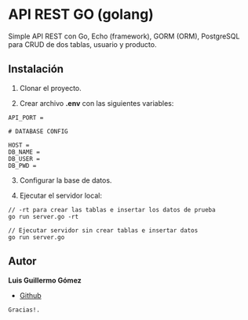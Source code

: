 # API REST GO (golang)

Simple API REST con Go, Echo (framework), GORM (ORM), PostgreSQL para CRUD de dos tablas, usuario y producto.

## Instalación

1. Clonar el proyecto.

2. Crear archivo **.env** con las siguientes variables:
```
API_PORT =

# DATABASE CONFIG

HOST =
DB_NAME =
DB_USER =
DB_PWD =
```

3. Configurar la base de datos.

4. Ejecutar el servidor local:
```
// -rt para crear las tablas e insertar los datos de prueba
go run server.go -rt

// Ejecutar servidor sin crear tablas e insertar datos
go run server.go
```

## Autor

**Luis Guillermo Gómez**  
- [Github](https://github.com/luisgomez29)

```
Gracias!.
```